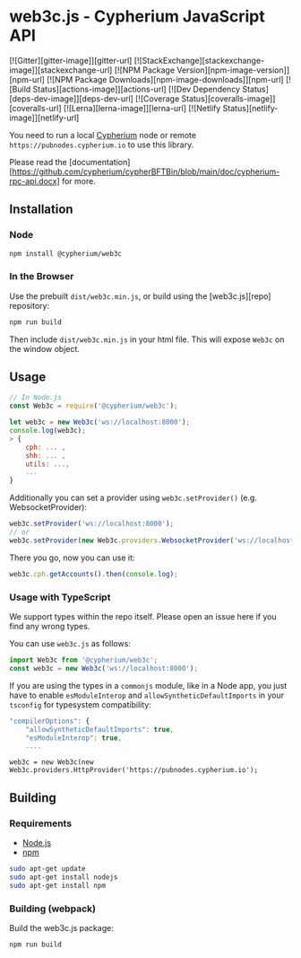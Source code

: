 
# web3c.js - Cypherium JavaScript API

[![Gitter][gitter-image]][gitter-url] [![StackExchange][stackexchange-image]][stackexchange-url] [![NPM Package Version][npm-image-version]][npm-url] [![NPM Package Downloads][npm-image-downloads]][npm-url] [![Build Status][actions-image]][actions-url] [![Dev Dependency Status][deps-dev-image]][deps-dev-url] [![Coverage Status][coveralls-image]][coveralls-url] [![Lerna][lerna-image]][lerna-url] [![Netlify Status][netlify-image]][netlify-url]

You need to run a local [Cypherium](https://github.com/cypherium/cypherBFTBin.git) node or remote `https://pubnodes.cypherium.io` to use this library.

Please read the [documentation][https://github.com/cypherium/cypherBFTBin/blob/main/doc/cypherium-rpc-api.docx] for more.

## Installation

### Node

```bash
npm install @cypherium/web3c
```



### In the Browser

Use the prebuilt `dist/web3c.min.js`, or
build using the [web3c.js][repo] repository:

```bash
npm run build
```

Then include `dist/web3c.min.js` in your html file.
This will expose `Web3c` on the window object.


## Usage

```js
// In Node.js
const Web3c = require('@cypherium/web3c');

let web3c = new Web3c('ws://localhost:8000');
console.log(web3c);
> {
    cph: ... ,
    shh: ... ,
    utils: ...,
    ...
}
```

Additionally you can set a provider using `web3c.setProvider()` (e.g. WebsocketProvider):

```js
web3c.setProvider('ws://localhost:8000');
// or
web3c.setProvider(new Web3c.providers.WebsocketProvider('ws://localhost:8000'));

```

There you go, now you can use it:

```js
web3c.cph.getAccounts().then(console.log);
```

### Usage with TypeScript

We support types within the repo itself. Please open an issue here if you find any wrong types.

You can use `web3c.js` as follows:

```typescript
import Web3c from '@cypherium/web3c';
const web3c = new Web3c('ws://localhost:8000');
```

If you are using the types in a `commonjs` module, like in a Node app, you just have to enable `esModuleInterop` and `allowSyntheticDefaultImports` in your `tsconfig` for typesystem compatibility:

```js
"compilerOptions": {
    "allowSyntheticDefaultImports": true,
    "esModuleInterop": true,
    ....
```

```connect to pubnodes.cypherium.io
web3c = new Web3c(new Web3c.providers.HttpProvider('https://pubnodes.cypherium.io');
```


## Building

### Requirements

-   [Node.js](https://nodejs.org)
-   [npm](https://www.npmjs.com/)

```bash
sudo apt-get update
sudo apt-get install nodejs
sudo apt-get install npm
```

### Building (webpack)

Build the web3c.js package:

```bash
npm run build
```


